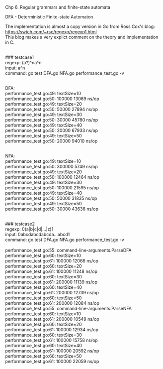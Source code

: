 Chp 6. Regular grammars and finite-state automata

DFA - Deterministic Finite-state Automaton

The implementation is almost a copy version in Go from Ross Cox's blog:<br/>
https://swtch.com/~rsc/regexp/regexp1.html<br/>
This blog makes a very explict comment on the theory and implementation in C.<br/>

<br/>
### testcase1
<br/>regexp: (a?)^na^n
<br/>input: a^n
<br/>command: go test DFA.go NFA.go performance_test.go -v

<br/>DFA:
<br/>performance_test.go:49: textSize=10
<br/>performance_test.go:50: 100000 13069 ns/op
<br/>performance_test.go:49: textSize=20
<br/>performance_test.go:50: 50000 27894 ns/op
<br/>performance_test.go:49: textSize=30
<br/>performance_test.go:50: 30000 45780 ns/op
<br/>performance_test.go:49: textSize=40
<br/>performance_test.go:50: 20000 67933 ns/op
<br/>performance_test.go:49: textSize=50
<br/>performance_test.go:50: 20000 94010 ns/op

<br/>NFA:
<br/>performance_test.go:49: textSize=10
<br/>performance_test.go:50: 300000 5749 ns/op
<br/>performance_test.go:49: textSize=20
<br/>performance_test.go:50: 100000 12464 ns/op
<br/>performance_test.go:49: textSize=30
<br/>performance_test.go:50: 100000 21595 ns/op
<br/>performance_test.go:49: textSize=40
<br/>performance_test.go:50: 50000 31835 ns/op
<br/>performance_test.go:49: textSize=50
<br/>performance_test.go:50: 30000 43636 ns/op

<br/>
### testcase2
<br/>regexp: 0(a|b|c|d|...|z)1
<br/>input: 0abcdabcdabcda...abcd1
<br/>command: go test DFA.go NFA.go performance_test.go -v
<br/>
<br/>performance_test.go:55: command-line-arguments.ParseDFA
<br/>performance_test.go:60: textSize=10
<br/>performance_test.go:61:   100000         12066 ns/op
<br/>performance_test.go:60: textSize=20
<br/>performance_test.go:61:   100000         11248 ns/op
<br/>performance_test.go:60: textSize=30
<br/>performance_test.go:61:   200000         11139 ns/op
<br/>performance_test.go:60: textSize=40
<br/>performance_test.go:61:   200000         12739 ns/op
<br/>performance_test.go:60: textSize=50
<br/>performance_test.go:61:   200000         12084 ns/op
<br/>performance_test.go:55: command-line-arguments.ParseNFA
<br/>performance_test.go:60: textSize=10
<br/>performance_test.go:61:   200000         10549 ns/op
<br/>performance_test.go:60: textSize=20
<br/>performance_test.go:61:   100000         12934 ns/op
<br/>performance_test.go:60: textSize=30
<br/>performance_test.go:61:   100000         15758 ns/op
<br/>performance_test.go:60: textSize=40
<br/>performance_test.go:61:   100000         20592 ns/op
<br/>performance_test.go:60: textSize=50
<br/>performance_test.go:61:   100000         22059 ns/op